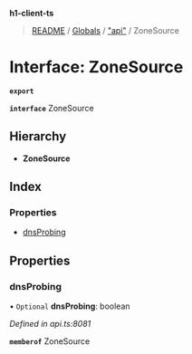 **h1-client-ts**

> [README](../README.md) / [Globals](../globals.md) / ["api"](../modules/_api_.md) / ZoneSource

# Interface: ZoneSource

**`export`** 

**`interface`** ZoneSource

## Hierarchy

* **ZoneSource**

## Index

### Properties

* [dnsProbing](_api_.zonesource.md#dnsprobing)

## Properties

### dnsProbing

• `Optional` **dnsProbing**: boolean

*Defined in api.ts:8081*

**`memberof`** ZoneSource
